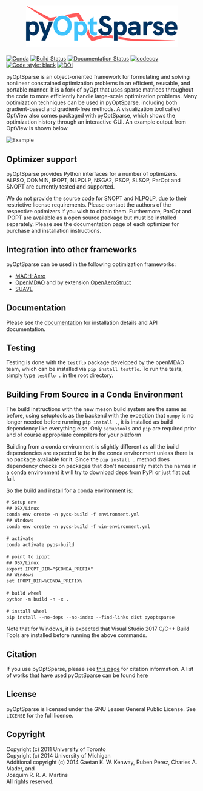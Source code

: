 <h2 align="center">
    <img src="doc/_static/pyOptSparse_logo.svg" width="400" />
</h2>

[![Conda](https://img.shields.io/conda/vn/conda-forge/pyoptsparse)](https://anaconda.org/conda-forge/pyoptsparse)
[![Build Status](https://dev.azure.com/mdolab/Public/_apis/build/status/mdolab.pyoptsparse?branchName=main)](https://dev.azure.com/mdolab/Public/_build/latest?definitionId=29&branchName=main)
[![Documentation Status](https://readthedocs.com/projects/mdolab-pyoptsparse/badge/?version=latest)](https://mdolab-pyoptsparse.readthedocs-hosted.com/en/latest/?badge=latest)
[![codecov](https://codecov.io/gh/mdolab/pyoptsparse/branch/main/graph/badge.svg?token=thwlcuWxdG)](https://codecov.io/gh/mdolab/pyoptsparse)
[![Code style: black](https://img.shields.io/badge/code%20style-black-000000.svg)](https://github.com/psf/black)
[![DOI](https://joss.theoj.org/papers/10.21105/joss.02564/status.svg)](https://doi.org/10.21105/joss.02564)

pyOptSparse is an object-oriented framework for formulating and solving nonlinear constrained optimization problems in an efficient, reusable, and portable manner.
It is a fork of pyOpt that uses sparse matrices throughout the code to more efficiently handle large-scale optimization problems.
Many optimization techniques can be used in pyOptSparse, including both gradient-based and gradient-free methods.
A visualization tool called OptView also comes packaged with pyOptSparse, which shows the optimization history through an interactive GUI.
An example output from OptView is shown below.

![Example](doc/OptView.png)

## Optimizer support
pyOptSparse provides Python interfaces for a number of optimizers.
ALPSO, CONMIN, IPOPT, NLPQLP, NSGA2, PSQP, SLSQP, ParOpt and SNOPT are currently tested and supported.

We do not provide the source code for SNOPT and NLPQLP, due to their restrictive license requirements.
Please contact the authors of the respective optimizers if you wish to obtain them.
Furthermore, ParOpt and IPOPT are available as a open source package but must be installed separately.
Please see the documentation page of each optimizer for purchase and installation instructions.

## Integration into other frameworks
pyOptSparse can be used in the following optimization frameworks:
- [MACH-Aero](https://github.com/mdolab/MACH-Aero)
- [OpenMDAO](https://openmdao.org) and by extension [OpenAeroStruct](https://github.com/mdolab/openaerostruct)
- [SUAVE](https://suave.stanford.edu)

## Documentation
Please see the [documentation](https://mdolab-pyoptsparse.readthedocs-hosted.com/) for installation details and API documentation.

## Testing
Testing is done with the `testflo` package developed by the openMDAO team, which can be installed via `pip install testflo`.
To run the tests, simply type `testflo .` in the root directory.

## Building From Source in a Conda Environment
The build instructions with the new meson build system are the same as before, using setuptools as the backend with the exception that
`numpy` is no longer needed before running `pip install .`, it is installed as build dependency like everything else. Only
`setuptools` and `pip` are required prior and of course appropriate compilers for your platform

Building from a conda environment is slightly different as all the build dependencies are expected to be in the conda
environment unless there is no package available for it. Since the `pip install .` method does dependency checks on packages
that don't necessarily match the names in a conda environment it will try to download deps from PyPi or just flat out fail.

So the build and install for a conda environment is:
```shell
# Setup env
## OSX/Linux
conda env create -n pyos-build -f environment.yml
## Windows
conda env create -n pyos-build -f win-environment.yml

# activate
conda activate pyos-build

# point to ipopt
## OSX/Linux
export IPOPT_DIR="$CONDA_PREFIX"
## Windows
set IPOPT_DIR=%CONDA_PREFIX%

# build wheel
python -m build -n -x .

# install wheel
pip install --no-deps --no-index --find-links dist pyoptsparse
```

Note that for Windows, it is expected that Visual Studio 2017 C/C++ Build Tools are installed before running the above 
commands.

## Citation
If you use pyOptSparse, please see [this page](https://mdolab-pyoptsparse.readthedocs-hosted.com/en/latest/citation.html) for citation information.
A list of works that have used pyOptSparse can be found [here](https://mdolab-pyoptsparse.readthedocs-hosted.com/en/latest/citation.html#applications)

## License
pyOptSparse is licensed under the GNU Lesser General Public License.
See `LICENSE` for the full license.

## Copyright
Copyright (c) 2011 University of Toronto\
Copyright (c) 2014 University of Michigan\
Additional copyright (c) 2014 Gaetan K. W. Kenway, Ruben Perez, Charles A. Mader, and\
Joaquim R. R. A. Martins\
All rights reserved.

